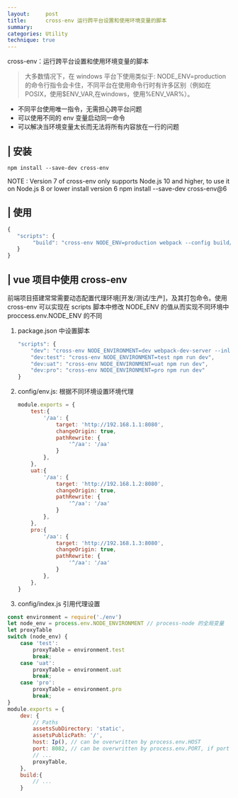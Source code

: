 ```yaml
---
layout:     post
title:      cross-env 运行跨平台设置和使用环境变量的脚本
summary:
categories: Utility
technique: true
---
```


cross-env：运行跨平台设置和使用环境变量的脚本

> 大多数情况下，在 windows 平台下使用类似于: NODE_ENV=production 的命令行指令会卡住，不同平台在使用命令行时有许多区别（例如在POSIX，使用$ENV_VAR,在windows，使用%ENV_VAR%）。

- 不同平台使用唯一指令，无需担心跨平台问题
- 可以使用不同的 env 变量启动同一命令
- 可以解决当环境变量太长而无法将所有内容放在一行的问题

## | 安装

`npm install --save-dev cross-env`

NOTE : Version 7 of cross-env only supports Node.js 10 and higher, to use it on Node.js 8 or lower install version 6 npm install --save-dev cross-env@6

## | 使用

```javascript
{
   "scripts": {
        "build": "cross-env NODE_ENV=production webpack --config build/webpack.config.js"
   }
}
```

## | vue 项目中使用 cross-env

前端项目搭建常常需要动态配置代理环境[开发/测试/生产]，及其打包命令。使用 cross-env 可以实现在 scripts 脚本中修改 NODE_ENV 的值从而实现不同环境中 proccess.env.NODE_ENV 的不同

1. package.json 中设置脚本


    ```javascript
    "scripts": {
        "dev": "cross-env NODE_ENVIRONMENT=dev webpack-dev-server --inline --progress --config build/webpack.dev.conf.js",
        "dev:test": "cross-env NODE_ENVIRONMENT=test npm run dev",
        "dev:uat": "cross-env NODE_ENVIRONMENT=uat npm run dev",
        "dev:pro": "cross-env NODE_ENVIRONMENT=pro npm run dev"
    }
    ```

2. config/env.js: 根据不同环境设置环境代理

    ```javascript
    module.exports = {
        test:{
            '/aa': {
                target: 'http://192.168.1.1:8080',
                changeOrigin: true,
                pathRewrite: {
                    '^/aa': '/aa'
                }
            },
        },
        uat:{
            '/aa': {
                target: 'http://192.168.1.2:8080',
                changeOrigin: true,
                pathRewrite: {
                    '^/aa': '/aa'
                }
            },
        },
        pro:{
            '/aa': {
                target: 'http://192.168.1.3:8080',
                changeOrigin: true,
                pathRewrite: {
                    '^/aa': '/aa'
                }
            },
        },
    }
    ```

3. config/index.js 引用代理设置

```javascript
const environment = require('./env')
let node_env = process.env.NODE_ENVIRONMENT // process-node 的全局变量
let proxyTable
switch (node_env) {
    case 'test':
        proxyTable = environment.test
        break;
    case 'uat':
        proxyTable = environment.uat
        break;
    case 'pro':
        proxyTable = environment.pro
        break;
}
module.exports = {
    dev: {
        // Paths
        assetsSubDirectory: 'static',
        assetsPublicPath: '/',
        host: Ip(), // can be overwritten by process.env.HOST
        port: 8082, // can be overwritten by process.env.PORT, if port is in use, a free one will be determined
        // ...
        proxyTable,
    },
    build:{
        // ...
    }
```


